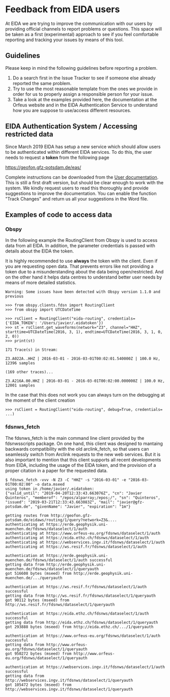 # Feedback from EIDA users

At EIDA we are trying to improve the communication with our users by providing official channels to report problems or questions. This space will be taken as a first (experimental) approach to see if you feel comfortable reporting and tracking your issues by means of this tool.

## Guidelines
Please keep in mind the following guidelines before reporting a problem.

1. Do a search first in the Issue Tracker to see if someone else already reported the same problem.
1. Try to use the most reasonable template from the ones we provide in order for us to properly assign a responsible person for your issue.
1. Take a look at the examples provided here, the documentation at the Orfeus website and in the EIDA Authentication Service to understand how you are suppose to use/access different resources.

## EIDA Authentication System / Accessing restricted data
Since March 2019 EIDA has setup a new service which should allow users to be authenticated within different EIDA services. To do this, the user needs to request a **token** from the following page

https://geofon.gfz-potsdam.de/eas/

Complete instructions can be downloaded from the [User documentation](https://geofon.gfz-potsdam.de/eas/EIDAAuthenticationService.pdf). This is still a first draft version, but should be clear enough to work with the system.
We kindly request users to read this thoroughly and provide suggestions to improve the documentation. You can enable the function "Track Changes" and return us all your suggestions in the Word file.

## Examples of code to access data

### Obspy
In the following example the RoutingClient from Obspy is used to access data from all EIDA. In addition, the parameter credentials is passed with details about the EIDA the token.

It is highly recommended to use **always** the token with the client. Even if you are requesting open data. That prevents errors like not providing a token due to a misunderstanding about the data being open/restricted. And on the other hand it helps data centres to understand better user needs by means of more detailed statistics.

`Warning: Some issues have been detected with Obspy version 1.1.0 and previous` 

    >>> from obspy.clients.fdsn import RoutingClient
    >>> from obspy import UTCDateTime
    
    >>> rsClient = RoutingClient("eida-routing", credentials={'EIDA_TOKEN': '/Users/javier/.eidatoken'})
    >>> st = rsClient.get_waveforms(network="Z3", channel="HHZ", starttime=UTCDateTime(2016, 3, 1), endtime=UTCDateTime(2016, 3, 1, 0, 2, 0))
    >>> print(st)
    
    171 Trace(s) in Stream:
    
    Z3.A022A..HHZ | 2016-03-01 - 2016-03-01T00:02:01.540000Z | 100.0 Hz, 12396 samples
    
    (169 other traces)...
    
    Z3.A216A.00.HHZ | 2016-03-01 - 2016-03-01T00:02:00.000000Z | 100.0 Hz, 12001 samples

In the case that this does not work you can always turn on the debugging at the moment of the client creation

    >>> rsClient = RoutingClient("eida-routing", debug=True, credentials= ...)

### fdsnws_fetch
The fdsnws_fetch is the main command line client provided by the fdsnwsscripts package. On one hand, this client was designed to mantaing backwards compatibility with the old arclink_fetch, so that users can seamlessly switch from Arclink requests to the new web services. But it is also important to mention that this client supports all recent developments from EIDA, including the usage of the EIDA token, and the provision of a proper citation in a paper for the requested data.

    $ fdsnws_fetch -vvv -N Z3 -C "HHZ" -s "2016-03-01" -e "2016-03-01T00:02:00" -o data.mseed 
    using token in /home/javier/.eidatoken:
    {"valid_until": "2019-04-20T12:33:43.663076Z", "cn": "Javier Quinteros", "memberof": "/epos/alparray;/epos;/", "sn": "Quinteros", "issued": "2019-03-21T12:33:43.663083Z", "mail": "javier@gfz-potsdam.de", "givenName": "Javier", "expiration": "1m"}
    
    getting routes from http://geofon.gfz-potsdam.de/eidaws/routing/1/query?network=Z3&....
    authenticating at https://erde.geophysik.uni-muenchen.de/fdsnws/dataselect/1/auth
    authenticating at https://www.orfeus-eu.org/fdsnws/dataselect/1/auth
    authenticating at https://eida.ethz.ch/fdsnws/dataselect/1/auth
    authenticating at https://webservices.ingv.it/fdsnws/dataselect/1/auth
    authenticating at https://ws.resif.fr/fdsnws/dataselect/1/auth
    
    authentication at https://erde.geophysik.uni-muenchen.de/fdsnws/dataselect/1/auth successful
    getting data from http://erde.geophysik.uni-muenchen.de/fdsnws/dataselect/1/queryauth
    got 516608 bytes (mseed) from http://erde.geophysik.uni-muenchen.de/.../queryauth
    
    authentication at https://ws.resif.fr/fdsnws/dataselect/1/auth successful
    getting data from http://ws.resif.fr/fdsnws/dataselect/1/queryauth
    got 90112 bytes (mseed) from http://ws.resif.fr/fdsnws/dataselect/1/queryauth 
    
    authentication at https://eida.ethz.ch/fdsnws/dataselect/1/auth successful
    getting data from http://eida.ethz.ch/fdsnws/dataselect/1/queryauth
    got 293888 bytes (mseed) from http://eida.ethz.ch/.../1/queryauth
    
    authentication at https://www.orfeus-eu.org/fdsnws/dataselect/1/auth successful
    getting data from http://www.orfeus-eu.org/fdsnws/dataselect/1/queryauth
    got 950272 bytes (mseed) from http://www.orfeus-eu.org/fdsnws/dataselect/1/queryauth
    
    authentication at https://webservices.ingv.it/fdsnws/dataselect/1/auth successful
    getting data from http://webservices.ingv.it/fdsnws/dataselect/1/queryauth
    got 105472 bytes (mseed) from http://webservices.ingv.it/fdsnws/dataselect/1/queryauth

